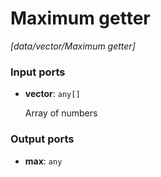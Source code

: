 # Maximum getter

_[data/vector/Maximum getter]_

### Input ports

* __vector__: ` any[] `

    Array of numbers<br>

### Output ports

* __max__: ` any `

